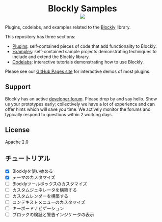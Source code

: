 <h1 align="center">
Blockly Samples <br /> <a href="https://github.com/google/blockly"><img src="https://tinyurl.com/built-on-blockly" /> </a>
</h1>

Plugins, codelabs, and examples related to the [Blockly](https://github.com/google/blockly) library.

This repository has three sections:

- [Plugins](plugins/): self-contained pieces of code that add functionality to Blockly.
- [Examples](examples/): self-contained sample projects demonstrating techniques to include and extend the Blockly library.
- [Codelabs](codelabs/): interactive tutorials demonstrating how to use Blockly.

Please see our [GitHub Pages site](https://google.github.io/blockly-samples/index.html) for interactive demos of most plugins.

## Support

Blockly has an active [developer forum](https://groups.google.com/forum/#!forum/blockly). Please drop by and say hello. Show us your prototypes early; collectively we have a lot of experience and can offer hints which will save you time. We actively monitor the forums and typically respond to questions within 2 working days.

## License

Apache 2.0

## チュートリアル
 - [x] Blocklyを使い始める
 - [x] テーマのカスタマイズ
 - [ ] Blocklyツールボックスのカスタマイズ
 - [ ] カスタムジェネレータを構築する
 - [ ] カスタムレンダーを構築する
 - [ ] コンテキストメニューのカスタマイズ
 - [ ] キーボードナビゲーション
 - [ ] ブロックの検証と警告インジケータの表示
